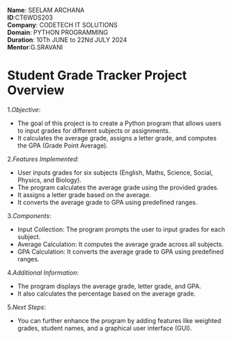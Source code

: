 **Name**: SEELAM ARCHANA<br>
**ID**:CT6WDS203<br>
**Company**: CODETECH IT SOLUTIONS<br>
**Domain**: PYTHON PROGRAMMING<br>
**Duration**: 10Th JUNE to 22Nd JULY 2024<br>
**Mentor**:G.SRAVANI<br>
# Student Grade Tracker Project Overview
1.*Objective*:<br>
* The goal of this project is to create a Python program that allows users to input grades for different 
 subjects or assignments.<br>
* It calculates the average grade, assigns a letter grade, and computes the GPA (Grade Point Average).<br>

2.*Features Implemented*:<br>
* User inputs grades for six subjects (English, Maths, Science, Social, Physics, and Biology).<br>
* The program calculates the average grade using the provided grades.<br>
* It assigns a letter grade based on the average.<br>
* It converts the average grade to GPA using predefined ranges.<br>

3.*Components*:<br>
* Input Collection: The program prompts the user to input grades for each subject.<br>
* Average Calculation: It computes the average grade across all subjects.<br>
* GPA Calculation: It converts the average grade to GPA using predefined ranges.<br>

4.*Additional Information*:<br>
* The program displays the average grade, letter grade, and GPA.<br>
* It also calculates the percentage based on the average grade.<br>

5.*Next Steps*:<br>
* You can further enhance the program by adding features like weighted grades, student names, and a graphical 
  user interface (GUI).<br>
